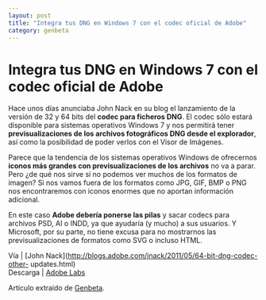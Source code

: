 ```yaml
---
layout: post
title: "Integra tus DNG en Windows 7 con el codec oficial de Adobe"
category: genbeta
---
```


# Integra tus DNG en Windows 7 con el codec oficial de Adobe

Hace unos días anunciaba John Nack en su blog el lanzamiento de la versión de
32 y 64 bits del **codec para ficheros DNG**. El codec sólo estará disponible
para sistemas operativos Windows 7 y nos permitirá tener **previsualizaciones
de los archivos fotográficos DNG desde el explorador**, así como la
posibilidad de poder verlos con el Visor de Imágenes.

Parece que la tendencia de los sistemas operativos Windows de ofrecernos
**iconos más grandes con previsualizaciones de los archivos** no va a parar.
Pero ¿de qué nos sirve si no podemos ver muchos de los formatos de imagen? Si
nos vamos fuera de los formatos como JPG, GIF, BMP o PNG nos encontraremos con
iconos enormes que no aportan información adicional.

En este caso **Adobe debería ponerse las pilas** y sacar codecs para archivos
PSD, AI o INDD, ya que ayudaría (y mucho) a sus usuarios. Y Microsoft, por su
parte, no tiene excusa para no mostrarnos las previsualizaciones de formatos
como SVG o incluso HTML.

Vía | [John Nack](http://blogs.adobe.com/jnack/2011/05/64-bit-dng-codec-other-
updates.html)  
Descarga | [Adobe Labs](http://labs.adobe.com/wiki/index.php/DNG_Codec)

Artículo extraído de [Genbeta](http://www.genbeta.com).